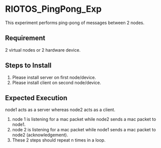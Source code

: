 # RIOTOS_PingPong_Exp
This experiment performs ping-pong of messages between 2 nodes.

## Requirement 
2 virtual nodes or 2 hardware device.

## Steps to Install

1. Please install server on first node/device.
2. Please install client on second node/device.

## Expected Execution
node1 acts as a server whereas node2 acts as a client.

1. node 1 is listening for a mac packet while node2 sends a mac packet to node1.
2. node 2 is listening for a mac packet while node1 sends a mac packet to node2 (acknowledgement).
3. These 2 steps should repeat n times in a loop.